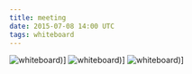 ```yaml
---
title: meeting
date: 2015-07-08 14:00 UTC
tags: whiteboard
---
```


![whiteboard](./01.jpg))]
![whiteboard](./02.jpg))]
![whiteboard](./03.jpg))]
